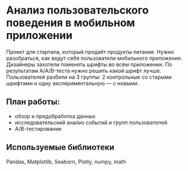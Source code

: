 # Анализ пользовательского поведения в мобильном приложении

Проект для стартапа, который продаёт продукты питания. Нужно разобраться, как ведут себя пользователи мобильного приложения. Дизайнеры захотели поменять шрифты во всём приложении. По результатам A/A/B-теста нужно решить какой шрифт лучше. Пользователей разбили на 3 группы: 2 контрольные со старыми шрифтами и одну экспериментальную — с новыми.

## План работы:

- обзор и предобработка данных
- исследовательский анализ событий и групп пользователей
- А/В-тестирование

## Используемые библиотеки
Pandas, Matplotlib, Seaborn, Plotly, numpy, math
